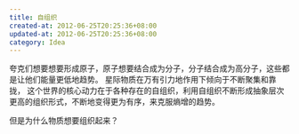 ```yaml
---
title: 自组织
created-at: 2012-06-25T20:25:36+08:00
updated-at: 2012-06-25T20:25:36+08:00
category: Idea
---
```


夸克们想要想要形成原子，原子想要结合成为分子，分子结合成为高分子，这些都是让他们能量更低地趋势。
星际物质在万有引力地作用下倾向于不断聚集和靠拢，
这个世界的核心动力在于各种存在的自组织，利用自组织不断形成抽象层次更高的组织形式，不断地变得更为有序，来克服熵增的趋势。

但是为什么物质想要组织起来？
